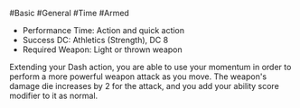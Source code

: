 #Basic #General #Time #Armed
 
- Performance Time: Action and quick action
- Success DC: Athletics (Strength), DC 8
- Required Weapon: Light or thrown weapon
 
Extending your Dash action, you are able to use your momentum in order to perform a more powerful weapon attack as you move. The weapon's damage die increases by 2 for the attack, and you add your ability score modifier to it as normal.